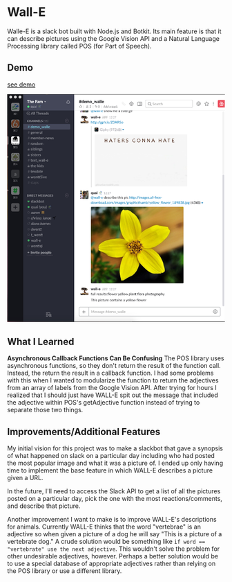 # Wall-E

Walle-E is a slack bot built with Node.js and Botkit. Its main feature is that it can describe pictures using the Google Vision API and a Natural Language Processing library called POS (for Part of Speech). 


## Demo
[see demo](https://cl.ly/3A3U0Q003O3s)


![Screen shot](/slack_screenshot.png?raw=true "Screen shot")

## What I Learned
**Asynchronous Callback Functions Can Be Confusing**
The POS library uses asynchronous functions, so they don't return the result of the function call. Instead, the return the result in a callback function. I had some problems with this when I wanted to modularize the function to return the adjectives from an array of labels from the Google Vision API. After trying for hours I realized that I should just have WALL-E spit out the message that included the adjective within POS's getAdjective function instead of trying to separate those two things.

## Improvements/Additional Features
My initial vision for this project was to make a slackbot that gave a synopsis of what happened on slack on a particular day including who had posted the most popular image and what it was a picture of. I ended up only having time to implement the base feature in which WALL-E describes a picture given a URL.

In the future, I'll need to access the Slack API to get a list of all the pictures posted on a particular day, pick the one with the most reactions/comments, and describe that picture.

Another improvement I want to make is to improve WALL-E's descriptions for animals. Currently WALL-E thinks that the word "vertebrae" is an adjective so when given a picture of a dog he will say "This is a picture of a vertebrate dog." A crude solution would be something like `if word == "vertebrate" use the next adjective`. This wouldn't solve the problem for other undesirable adjectives, however. Perhaps a better solution would be to use a special database of appropriate adjectives rather than relying on the POS library or use a different library.

